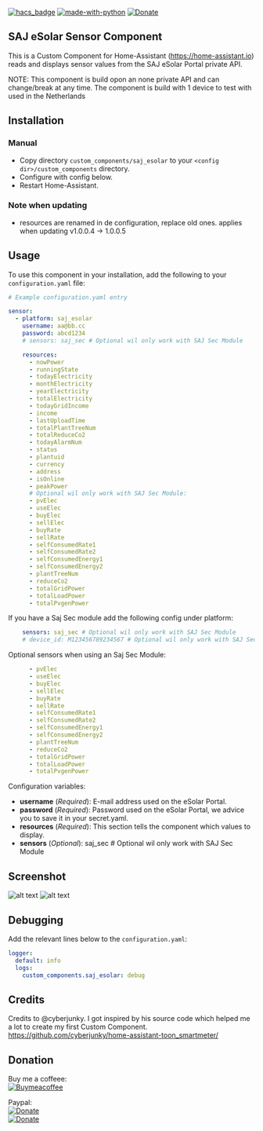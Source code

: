 [![hacs_badge](https://img.shields.io/badge/HACS-Custom-orange.svg)](https://github.com/custom-components/hacs) [![made-with-python](https://img.shields.io/badge/Made%20with-Python-1f425f.svg)](https://www.python.org/) [![Donate](https://img.shields.io/badge/Donate-PayPal-green.svg)](https://www.paypal.me/djansen1987/)

## SAJ eSolar Sensor Component
This is a Custom Component for Home-Assistant (https://home-assistant.io) reads and displays sensor values from the SAJ eSolar Portal private API.

NOTE: This component is build opon an none private API and can change/break at any time.
The component is build with 1 device to test with used in the Netherlands

## Installation

<!-- ### HACS - Recommended
- Have [HACS](https://hacs.xyz) installed, this will allow you to easily manage and track updates.
- Search for 'SAJ eSolar'.
- Click Install below the found integration.
- Configure using the configuration instructions below.
- Restart Home-Assistant. -->

### Manual
- Copy directory `custom_components/saj_esolar` to your `<config dir>/custom_components` directory.
- Configure with config below.
- Restart Home-Assistant.

### Note when updating
 - resources are renamed in de configuration, replace old ones. applies when updating v1.0.0.4 -> 1.0.0.5

## Usage
To use this component in your installation, add the following to your `configuration.yaml` file:

```yaml
# Example configuration.yaml entry

sensor:
  - platform: saj_esolar
    username: aa@bb.cc
    password: abcd1234
    # sensors: saj_sec # Optional wil only work with SAJ Sec Module

    resources:
      - nowPower
      - runningState
      - todayElectricity
      - monthElectricity
      - yearElectricity
      - totalElectricity
      - todayGridIncome
      - income
      - lastUploadTime
      - totalPlantTreeNum
      - totalReduceCo2
      - todayAlarmNum
      - status
      - plantuid
      - currency
      - address
      - isOnline
      - peakPower
      # Optional wil only work with SAJ Sec Module:
      - pvElec
      - useElec
      - buyElec
      - sellElec
      - buyRate
      - sellRate
      - selfConsumedRate1
      - selfConsumedRate2
      - selfConsumedEnergy1
      - selfConsumedEnergy2
      - plantTreeNum
      - reduceCo2
      - totalGridPower
      - totalLoadPower
      - totalPvgenPower
```

If you have a Saj Sec module add the following config under platform:

```yaml
    sensors: saj_sec # Optional wil only work with SAJ Sec Module
    # device_id: M123456789234567 # Optional wil only work with SAJ Sec Module
```  

<!-- The device_id can be found on the SAJ portal under "Load Monitorring" (Currently have not found a api the outputs the serial numbers, there for it need to be added manualy)
![alt text](https://github.com/djansen1987/SAJeSolar/blob/main/screenshots/SAJ-Portal-Sec-Module-Serial-Number.png?raw=true "Sec Serial Number") -->


Optional sensors when using an Saj Sec Module:

```yaml
      - pvElec
      - useElec
      - buyElec
      - sellElec
      - buyRate
      - sellRate
      - selfConsumedRate1
      - selfConsumedRate2
      - selfConsumedEnergy1
      - selfConsumedEnergy2
      - plantTreeNum
      - reduceCo2
      - totalGridPower
      - totalLoadPower
      - totalPvgenPower
```


Configuration variables:

- **username**   (*Required*): E-mail address used on the eSolar Portal.
- **password**   (*Required*): Password used on the eSolar Portal, we advice you to save it in your secret.yaml.
- **resources**  (*Required*): This section tells the component which values to display.
- **sensors**    (*Optional*): saj_sec # Optional wil only work with SAJ Sec Module
<!-- - **device_id**: (*Optional*): M123456789234567 # Optional wil only work with SAJ Sec Module -->

## Screenshot

![alt text](https://github.com/djansen1987/SAJeSolar/blob/main/screenshots/Home-Assistant-Sensors-SAJ-eSolar.png?raw=true "All Sensors")
![alt text](https://github.com/djansen1987/SAJeSolar/blob/main/screenshots/Home-Assistant-History-SAJ-eSolar.png?raw=true "History Graph")

## Debugging

Add the relevant lines below to the `configuration.yaml`:

```yaml
logger:
  default: info
  logs:
    custom_components.saj_esolar: debug
```
## Credits

Credits to @cyberjunky. I got inspired by his source code which helped me a lot to create my first Custom Component.
https://github.com/cyberjunky/home-assistant-toon_smartmeter/

## Donation

Buy me a coffeee: <br />
[![Buymeacoffee](https://www.buymeacoffee.com/assets/img/bmc-meta-new/new/apple-icon-120x120.png)](https://www.buymeacoffee.com/djansen1987)

Paypal:<br />
[![Donate](https://github.com/djansen1987/SAJeSolar/blob/main/screenshots/Paypal-Donate-QR-code.png?raw=true)](https://www.paypal.me/djansen1987)<br />
[![Donate](https://img.shields.io/badge/Donate-PayPal-green.svg)](https://www.paypal.me/djansen1987)
